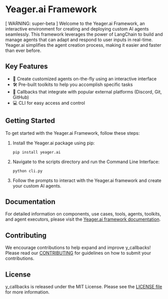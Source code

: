 # Yeager.ai Framework
[ WARNING: super-beta ]
Welcome to the Yeager.ai Framework, an interactive environment for creating and deploying custom AI agents seamlessly. This framework leverages the power of LangChain to build and manage agents that can adapt and respond to user inputs in real-time. Yeager.ai simplifies the agent creation process, making it easier and faster than ever before.

## Key Features
- 🚀 Create customized agents on-the-fly using an interactive interface
- 🛠️ Pre-built toolkits to help you accomplish specific tasks
- 🔗 Callbacks that integrate with popular external platforms (Discord, Git, GitHub)
- 💻 CLI for easy access and control


## Getting Started
To get started with the Yeager.ai Framework, follow these steps:

1. Install the Yeager.ai package using pip:
    ```
    pip install yeager.ai
    ```
2. Navigate to the scripts directory and run the Command Line Interface:
    ```
    python cli.py
    ```
3. Follow the prompts to interact with the Yeager.ai framework and create your custom AI agents.

## Documentation
For detailed information on components, use cases, tools, agents, toolkits, and agent executors, please visit the [Yeager.ai framework documentation]().

## Contributing
We encourage contributions to help expand and improve y_callbacks! Please read our [CONTRIBUTING]() for guidelines on how to submit your contributions.

## License
y_callbacks is released under the MIT License. Please see the [LICENSE file]() for more information.
